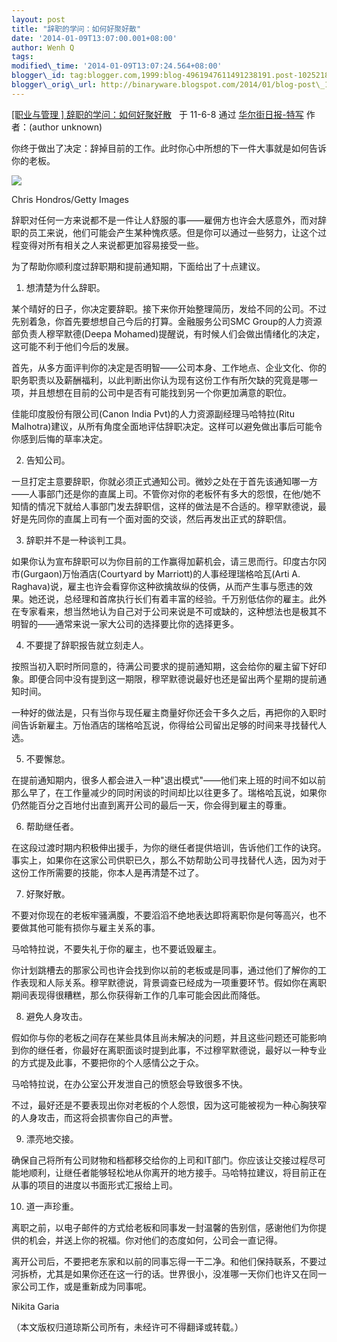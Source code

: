 ```yaml
--- 
layout: post 
title: "辞职的学问：如何好聚好散" 
date: '2014-01-09T13:07:00.001+08:00' 
author: Wenh Q
tags:
modified\_time: '2014-01-09T13:07:24.564+08:00' 
blogger\_id: tag:blogger.com,1999:blog-4961947611491238191.post-1025218548802462409
blogger\_orig\_url: http://binaryware.blogspot.com/2014/01/blog-post\_1771.html
---
```

[
[职业与管理
]
辞职的学问：如何好聚好散](http://cn.wsj.com.feedsportal.com/c/33121/f/538761/s/15c13b4c/l/0Lcn0Bwsj0N0Cgb0C20A110A60A90Ceoe0A83410A0Basp0Dsource0Frss/story01.htm) 
 于 11-6-8 通过
[华尔街日报-特写](http://pipes.yahoo.com/pipes/pipe.info?_id=03b2a4de0fd23d20683362c452cf0514)
作者：(author unknown)



你终于做出了决定：辞掉目前的工作。此时你心中所想的下一件大事就是如何告诉你的老板。



![](https://images-blogger-opensocial.googleusercontent.com/gadgets/proxy?url=http%3A%2F%2Fcn.wsj.com%2Fgb%2F20110609%2F..%2F..%2Fphoto%2FOB-OB373_icaree_D_20110526082506.jpg&container=blogger&gadget=a&rewriteMime=image%2F*)





Chris Hondros/Getty Images



辞职对任何一方来说都不是一件让人舒服的事――雇佣方也许会大感意外，而对辞职的员工来说，他们可能会产生某种愧疚感。但是你可以通过一些努力，让这个过程变得对所有相关之人来说都更加容易接受一些。



为了帮助你顺利度过辞职期和提前通知期，下面给出了十点建议。



1. 想清楚为什么辞职。
<div>




</div>

<div>

某个晴好的日子，你决定要辞职。接下来你开始整理简历，发给不同的公司。不过先别着急，你首先要想想自己今后的打算。金融服务公司SMC
Group的人力资源部负责人穆罕默德(Deepa
Mohamed)提醒说，有时候人们会做出情绪化的决定，这可能不利于他们今后的发展。



首先，从多方面评判你的决定是否明智――公司本身、工作地点、企业文化、你的职务职责以及薪酬福利，以此判断出你认为现有这份工作有所欠缺的究竟是哪一项，并且想想在目前的公司中是否有可能找到另一个你更加满意的职位。



佳能印度股份有限公司(Canon India Pvt)的人力资源副经理马哈特拉(Ritu
Malhotra)建议，从所有角度全面地评估辞职决定。这样可以避免做出事后可能令你感到后悔的草率决定。



2. 告知公司。

</div>

<div>




</div>

<div>

一旦打定主意要辞职，你就必须正式通知公司。微妙之处在于首先该通知哪一方――人事部门还是你的直属上司。不管你对你的老板怀有多大的怨恨，在他/她不知情的情况下就给人事部门发去辞职信，这样的做法是不合适的。穆罕默德说，最好是先同你的直属上司有一个面对面的交谈，然后再发出正式的辞职信。



3. 辞职并不是一种谈判工具。

</div>

<div>




</div>

<div>

如果你认为宣布辞职可以为你目前的工作赢得加薪机会，请三思而行。印度古尔冈市(Gurgaon)万怡酒店(Courtyard
by Marriott)的人事经理瑞格哈瓦(Arti A.
Raghava)说，雇主也许会看穿你这种欲擒故纵的伎俩，从而产生事与愿违的效果。她还说，总经理和首席执行长们有着丰富的经验。千万别低估你的雇主。此外在专家看来，想当然地认为自己对于公司来说是不可或缺的，这种想法也是极其不明智的――通常来说一家大公司的选择要比你的选择更多。



4. 不要提了辞职报告就立刻走人。

</div>

<div>




</div>

<div>

按照当初入职时所同意的，待满公司要求的提前通知期，这会给你的雇主留下好印象。即便合同中没有提到这一期限，穆罕默德说最好也还是留出两个星期的提前通知时间。



一种好的做法是，只有当你与现任雇主商量好你还会干多久之后，再把你的入职时间告诉新雇主。万怡酒店的瑞格哈瓦说，你得给公司留出足够的时间来寻找替代人选。



5. 不要懈怠。

</div>

<div>




</div>

<div>

在提前通知期内，很多人都会进入一种"退出模式"――他们来上班的时间不如以前那么早了，在工作量减少的同时闲谈的时间却比以往更多了。瑞格哈瓦说，如果你仍然能百分之百地付出直到离开公司的最后一天，你会得到雇主的尊重。



6. 帮助继任者。

</div>

<div>




</div>

<div>

在这段过渡时期内积极伸出援手，为你的继任者提供培训，告诉他们工作的诀窍。事实上，如果你在这家公司供职已久，那么不妨帮助公司寻找替代人选，因为对于这份工作所需要的技能，你本人是再清楚不过了。



7. 好聚好散。

</div>

<div>




</div>

<div>

不要对你现在的老板牢骚满腹，不要滔滔不绝地表达即将离职你是何等高兴，也不要做其他可能有损你与雇主关系的事。



马哈特拉说，不要失礼于你的雇主，也不要诋毁雇主。



你计划跳槽去的那家公司也许会找到你以前的老板或是同事，通过他们了解你的工作表现和人际关系。穆罕默德说，背景调查已经成为一项重要环节。假如你在离职期间表现得很糟糕，那么你获得新工作的几率可能会因此而降低。



8. 避免人身攻击。

</div>

<div>




</div>

<div>

假如你与你的老板之间存在某些具体且尚未解决的问题，并且这些问题还可能影响到你的继任者，你最好在离职面谈时提到此事，不过穆罕默德说，最好以一种专业的方式提及此事，不要把你的个人感情公之于众。



马哈特拉说，在办公室公开发泄自己的愤怒会导致很多不快。



不过，最好还是不要表现出你对老板的个人怨恨，因为这可能被视为一种心胸狭窄的人身攻击，而这将会损害你自己的声誉。



9. 漂亮地交接。

</div>

<div>




</div>

<div>

确保自己将所有公司财物和档都移交给你的上司和IT部门。你应该让交接过程尽可能地顺利，让继任者能够轻松地从你离开的地方接手。马哈特拉建议，将目前正在从事的项目的进度以书面形式汇报给上司。



10. 道一声珍重。

</div>

<div>




</div>

<div>

离职之前，以电子邮件的方式给老板和同事发一封温馨的告别信，感谢他们为你提供的机会，并送上你的祝福。你对他们的态度如何，公司会一直记得。



离开公司后，不要把老东家和以前的同事忘得一干二净。和他们保持联系，不要过河拆桥，尤其是如果你还在这一行的话。世界很小，没准哪一天你们也许又在同一家公司工作，或是重新成为同事呢。



Nikita Garia



（本文版权归道琼斯公司所有，未经许可不得翻译或转载。）

</div>
